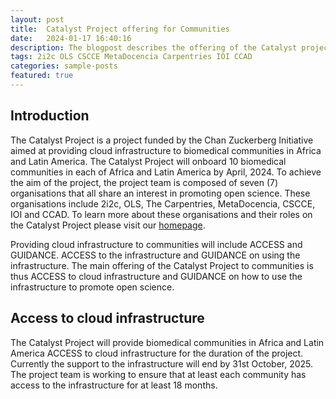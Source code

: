 ```yaml
---
layout: post
title:  Catalyst Project offering for Communities
date:   2024-01-17 16:40:16
description: The blogpost describes the offering of the Catalyst project to the communities onboarded
tags: 2i2c OLS CSCCE MetaDocencia Carpentries IOI CCAD
categories: sample-posts
featured: true
---
```

## Introduction


The Catalyst Project is a project funded by the Chan Zuckerberg Initiative aimed at providing cloud infrastructure to biomedical communities in Africa and Latin America. The Catalyst Project will onboard 10 biomedical communities in each of Africa and Latin America by April, 2024. To achieve the aim of the project, the project team is composed of seven (7) organisations that all share an interest in promoting open science. These organisations include 2i2c, OLS, The Carpentries, MetaDocencia, CSCCE, IOI and CCAD. To learn more about these organisations and their roles on the Catalyst Project please visit our [homepage](https://czi-catalystproject.github.io/catalyst-project/#partner-projects).

Providing cloud infrastructure to communities will include ACCESS and GUIDANCE. ACCESS to the infrastructure and GUIDANCE on using the infrastructure. The main offering of the Catalyst Project to communities is thus ACCESS to cloud infrastructure and GUIDANCE on how to use the infrastructure to promote open science.

## Access to cloud infrastructure

The Catalyst Project will provide biomedical communities in Africa and Latin America ACCESS to cloud infrastructure for the duration of the project. Currently the support to the infrastructure will end by 31st October, 2025. The project team is working to ensure that at least each community has access to the infrastructure for at least 18 months. 
